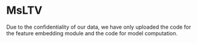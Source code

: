 # MsLTV
Due to the confidentiality of our data, we have only uploaded the code for the feature embedding module and the code for model computation.
